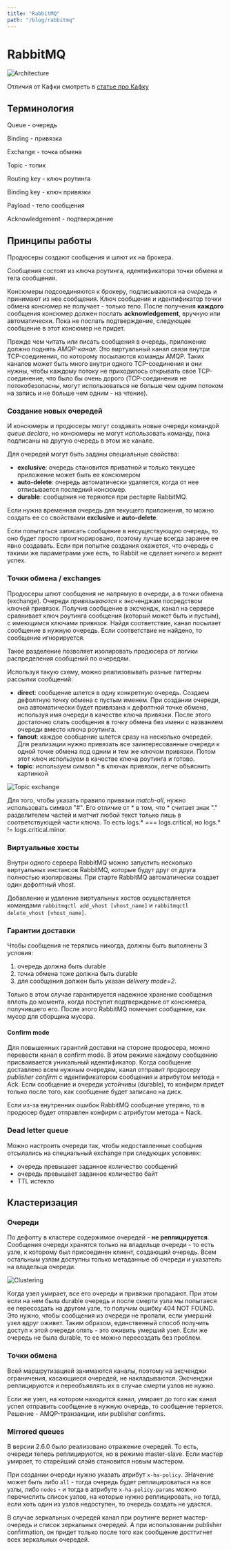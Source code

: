```yaml
---
title: "RabbitMQ"
path: "/blog/rabbitmq"
---
```

# RabbitMQ

![Architecture](rabbitmq-architecture.png)

Отличия от Кафки смотреть в [статье про Кафку](./kafka)

## Терминология

Queue - очередь

Binding - привязка

Exchange - точка обмена

Topic - топик

Routing key - ключ роутинга

Binding key - ключ привязки

Payload - тело сообщения

Acknowledgement - подтверждение

## Принципы работы

Продюсеры создают сообщения и шлют их на брокера.

Сообщения состоят из ключа роутинга, идентификатора точки обмена и тела сообщения.

Консюмеры подсоединяются к брокеру, подписываются на *очередь* и принимают из нее сообщения. Ключ сообщения и идентификатор точки обмена консюмер не получает - только тело. После получения **каждого** сообщения консюмер должен послать **acknowledgement**, вручную или автоматически. Пока не послать подтверждение, следующее сообщение в этот консюмер не придет.

Прежде чем читать или писать сообщения в очередь, приложение должно поднять *AMQP-канал*. Это виртуальный канал связи внутри TCP-соединения, по которому посылаются команды AMQP. Таких каналов может быть много внутри одного TCP-соединения и они нужны, чтобы каждому потоку не приходилось открывать свое TCP-соединение, что было бы очень дорого (TCP-соединения не потокобезопасны, могут использоваться не больше чем одним потоком на запись и не больше чем одним - на чтение).

### Создание новых очередей

И консюмеры и продюсеры могут создавать новые очереди командой *queue.declare*, но консюмеры не могут использовать команду, пока подписаны на другую очередь в этом же канале.

Для очередей могут быть заданы специальные свойства:

- **exclusive**: очередь становится приватной и только текущее приложение может быть ее консюмером
- **auto-delete**: очередь автоматически удаляется, когда от нее отписывается последний консюмер.
- **durable**: сообщения не теряются при рестарте RabbitMQ. 

Если нужна временная очередь для текущего приложения, то можно создать ее со свойствами **exclusive** и **auto-delete**.

Если попытаться записать сообщение в несуществующую очередь, то оно будет просто проигнорировано, поэтому лучше всегда заранее ее явно создавать. Если при попытке создания окажется, что очередь с такими же параметрами уже есть, то Rabbit не сделает ничего и вернет успех.

### Точки обмена / exchanges

Продюсеры шлют сообщения не напрямую в очереди, а в точки обмена (exchange). Очереди *привязываются* к эксченджам посредством ключей привязок. Получив сообщение в эксчендж, канал на сервере сравнивает ключ роутинга сообщения (который может быть и пустым), с имеющимся ключами привязок. Найдя соответствие, канал посылает сообщение в нужную очередь. Если соответствие не найдено, то сообщение игнорируется.

Такое разделение позволяет изолировать продюсера от логики распределения сообщений по очередям.

Используя такую схему, можно реализовывать разные паттерны рассылки сообщений:

- **direct**: сообщение шлется в одну конкретную очередь. Создаем дефолтную точку обмена с пустым именем. При создании очереди, она автоматически будет привязана к дефолтной точке обмена, используя имя очереди в качестве ключа привязки. После этого достаточно слать сообщения в точку обмена без имени с названием очереди вместо ключа роутинга.
- **fanout**: каждое сообщение шлется сразу на несколько очередей. Для реализации нужно привязать все заинтересованные очереди к одной точке обмена под одним и тем же ключом привязки. Потом этот ключ используем в качестве ключа роутинга и готово.
- **topic**: используем символ * в ключах привязок, легче объяснить картинкой

![Topic exchange](rabbitmq-topic-exchange.png)

Для того, чтобы указать правило привязки *match-all*, нужно использовать символ "#". Его отличие от * в том, что * считает знак "." разделителем частей и матчит любой текст только лишь в соответствующей части ключа. То есть logs.* === logs.critical, но logs.* != logs.critical.minor.

### Виртуальные хосты

Внутри одного сервера RabbitMQ можно запустить несколько виртуальных инстансов RabbitMQ, которые будут друг от друга полностью изолированы. При старте RabbitMQ автоматически создает один дефолтный vhost. 

Добавление и удаление виртуальных хостов осуществляется командами `rabbitmqctl add_vhost [vhost_name]` и `rabbitmqctl delete_vhost [vhost_name]`.

### Гарантии доставки

Чтобы сообщения не терялись никогда, должны быть выполнены 3 условия:

1. очередь должна быть durable
2. точка обмена тоже должна быть durable
3. для сообщения должен быть указан *delivery mode=2*. 

Только в этом случае гарантируется надежное хранение сообщения вплоть до момента, когда поступит подтверждение от консюмера, получившего его. После этого RabbitMQ помечает сообщение, как мусор для сборщика мусора.

#### Confirm mode

Для повышенных гарантий доставки на стороне продюсера, можно перевести канал в confirm mode. В этом режиме каждому сообщению присваивается уникальный идентификатор. Когда сообщение доставлено всем нужным очередям, канал отправит продюсеру *publisher confirm* с идентификатором сообщения и атрибутом метода = Ack. Если сообщение и очереди устойчивы (durable), то конфирм придет только после того, как сообщение будет записано на диск.

Если из-за внутренних ошибок RabbitMQ сообщение утеряно, то в продюсер будет отправлен конфирм с атрибутом метода = Nack.

### Dead letter queue

Можно настроить очереди так, чтобы недоставленные сообщния отсылались на специальный exchange при следующих условиях:

- очередь превышает заданное количество сообщений
- очередь превышает заданное количество байт
- TTL истекло

## Кластеризация

### Очереди

По дефолту в кластере содержимое очередей - **не реплицируется**. Сообщения очереди хранятся только на владельце очереди - то есть узле, к которому был присоединен клиент, создающий очередь. Всем остальным узлам доступны только метаданные об очереди и указатель на владельца очереди. 

![Clustering](rabbitmq-clustering.png)

Когда узел умирает, все его очереди и привязки пропадают. При этом если на нем была durable очередь и после смерти узла мы попытаеся ее пересоздать на другом узле, то получим ошибку 404 NOT FOUND. Это нужно, чтобы сообщения из очереди не пропали, если умерший узел вдруг оживет. Таким образом, единственный способ получить доступ к этой очереди опять - это оживить умерший узел. Если же очередь не была durable, то ее можно пересоздать без проблем.

### Точки обмена

Всей маршрутизацией занимаются каналы, поэтому на эксченджи ограничения, касающиеся очередей, не накладываются. Эксченджи реплицируются и переобъявлять их в случае смерти узлов не нужно. 

Если же узел, на котором находится канал, умирает до того как канал успел отправить сообщение в нужную очередь, то сообщение теряется. Решение - AMQP-транзакции, или publisher confirms.

### Mirrored queues

В версии 2.6.0 было реализовано отражение очередей. То есть, очереди теперь реплицируются, но в режиме master-slave. Если мастер умирает, то старейший слэйв становится новым мастером.

При создании очереди нужно указать атрибут `x-ha-policy`. ЗНачение может быть либо `all` - тогда очередь будет реплицироваться на все узлы, либо `nodes` - и тогда в атрибуте `x-ha-policy-params` можно перечислить список узлов, на которые нужно реплицировать, но тогда, если хоть один из узлов недоступен, то очередь создать не удастся.

В случае зеркальных очередей канал при роутинге вернет мастер-очередь и список зеркальных очередей. А при использовании publisher confirmation, он придет только после того как сообщение досттигнет всех зеркальных очередей.